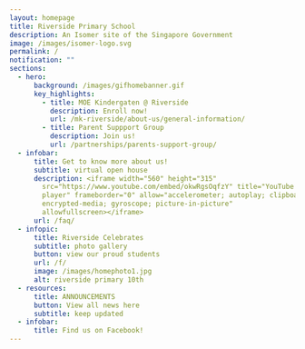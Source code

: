 ```yaml
---
layout: homepage
title: Riverside Primary School
description: An Isomer site of the Singapore Government
image: /images/isomer-logo.svg
permalink: /
notification: ""
sections:
  - hero:
      background: /images/gifhomebanner.gif
      key_highlights:
        - title: MOE Kindergaten @ Riverside
          description: Enroll now!
          url: /mk-riverside/about-us/general-information/
        - title: Parent Suppport Group
          description: Join us!
          url: /partnerships/parents-support-group/
  - infobar:
      title: Get to know more about us!
      subtitle: virtual open house
      description: <iframe width="560" height="315"
        src="https://www.youtube.com/embed/okwRgsOqfzY" title="YouTube video
        player" frameborder="0" allow="accelerometer; autoplay; clipboard-write;
        encrypted-media; gyroscope; picture-in-picture"
        allowfullscreen></iframe>
      url: /faq/
  - infopic:
      title: Riverside Celebrates
      subtitle: photo gallery
      button: view our proud students
      url: /f/
      image: /images/homephoto1.jpg
      alt: riverside primary 10th
  - resources:
      title: ANNOUNCEMENTS
      button: View all news here
      subtitle: keep updated
  - infobar:
      title: Find us on Facebook!
---
```

